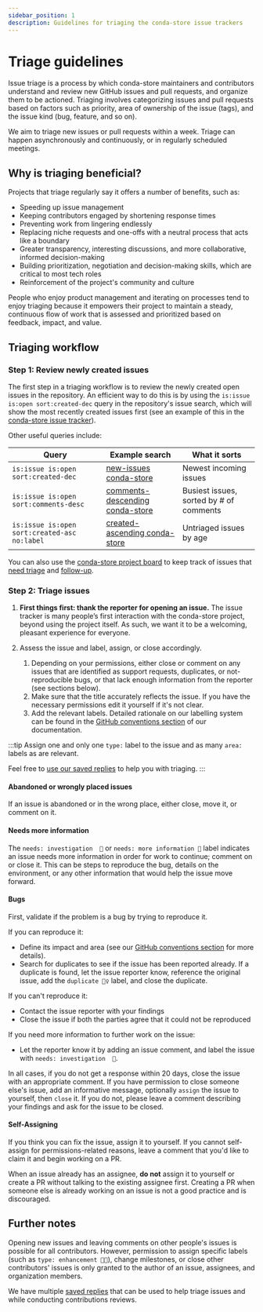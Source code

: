 ```yaml
---
sidebar_position: 1
description: Guidelines for triaging the conda-store issue trackers
---
```


# Triage guidelines

Issue triage is a process by which conda-store maintainers and contributors understand and review new GitHub issues and pull requests, and organize them to be actioned.
Triaging involves categorizing issues and pull requests based on factors such as priority, area of ownership of the issue (tags), and the issue kind (bug, feature, and so on).

We aim to triage new issues or pull requests within a week.
Triage can happen asynchronously and continuously, or in regularly scheduled meetings.

## Why is triaging beneficial?

Projects that triage regularly say it offers a number of benefits, such as:

- Speeding up issue management
- Keeping contributors engaged by shortening response times
- Preventing work from lingering endlessly
- Replacing niche requests and one-offs with a neutral process that acts like a boundary
- Greater transparency, interesting discussions, and more collaborative, informed decision-making
- Building prioritization, negotiation and decision-making skills, which are critical to most tech roles
- Reinforcement of the project's community and culture

People who enjoy product management and iterating on processes tend to enjoy triaging because it empowers their project to maintain a steady,
continuous flow of work that is assessed and prioritized based on feedback, impact, and value.

## Triaging workflow

### Step 1: Review newly created issues

The first step in a triaging workflow is to review the newly created open issues in the repository.
An efficient way to do this is by using the `is:issue is:open sort:created-dec` query in the repository's issue search,
which will show the most recently created issues first (see an example of this in the [conda-store issue tracker](https://github.com/conda-incubator/conda-store/issues?q=is%3Aissue+is%3Aopen+sort%3Acreated-dec)).

Other useful queries include:

| Query                                           | Example search                                                                                                                              | What it sorts                                         |
| ----------------------------------------------- | ------------------------------------------------------------------------------------------------------------------------------------------- | ----------------------------------------------------- |
| `is:issue is:open sort:created-dec`             | [new-issues conda-store](https://github.com/conda-incubator/conda-store/issues?q=is%3Aopen+is%3Aissue)                                                     | Newest incoming issues                                |
| `is:issue is:open sort:comments-desc`           | [comments-descending conda-store](https://github.com/conda-incubator/conda-store/issues?q=is%3Aissue+is%3Aopen+sort%3Acomments-desc)                       | Busiest issues, sorted by # of comments               |
| `is:issue is:open sort:created-asc no:label`    | [created-ascending conda-store](https://github.com/conda-incubator/conda-store/issues?q=is%3Aissue+is%3Aopen+sort%3Acreated-asc+no%3Alabel)                | Untriaged issues by age                               |

You can also use the [conda-store project board](https://github.com/orgs/conda-incubator/projects/8) to keep track of issues that [need triage](https://github.com/orgs/conda-incubator/projects/8/views/4) and [follow-up](https://github.com/orgs/conda-incubator/projects/8/views/9).

### Step 2: Triage issues

1. **First things first: thank the reporter for opening an issue.**
   The issue tracker is many people’s first interaction with the conda-store project,
   beyond using the project itself. As such, we want it to be a welcoming, pleasant experience for everyone.

2. Assess the issue and label, assign, or close accordingly.
   1. Depending on your permissions, either close or comment on any issues that are identified as support requests, duplicates, or not-reproducible bugs, or that lack enough information from the reporter (see sections below).
   2. Make sure that the title accurately reflects the issue. If you have the necessary permissions edit it yourself if it's not clear.
   3. Add the relevant labels.
      Detailed rationale on our labelling system can be found in the [GitHub conventions section][github-conventions] of our documentation.

:::tip
Assign one and only one `type:` label to the issue and as many `area:` labels as are relevant.

Feel free to [use our saved replies][saved-replies] to help you with triaging.
:::

#### Abandoned or wrongly placed issues

If an issue is abandoned or in the wrong place, either close, move it, or comment on it.

#### Needs more information

The `needs: investigation  🔎` or `needs: more information 📝` label indicates an issue needs more information in order for work to continue; comment on or close it.
This can be steps to reproduce the bug, details on the environment, or any other information that would help the issue move forward.

#### Bugs

First, validate if the problem is a bug by trying to reproduce it.

If you can reproduce it:

- Define its impact and area (see our [GitHub conventions section][github-conventions] for more details).
- Search for duplicates to see if the issue has been reported already. If a duplicate is found, let the issue reporter know,
  reference the original issue, add the `duplicate 👯‍♀️` label, and close the duplicate.

If you can't reproduce it:

- Contact the issue reporter with your findings
- Close the issue if both the parties agree that it could not be reproduced

If you need more information to further work on the issue:

- Let the reporter know it by adding an issue comment, and label the issue with `needs: investigation  🔎`.

In all cases, if you do not get a response within 20 days, close the issue with an appropriate comment.
If you have permission to close someone else's issue, add an informative message, optionally `assign` the issue to yourself, then `close` it.
If you do not, please leave a comment describing your findings and ask for the issue to be closed.

#### Self-Assigning

If you think you can fix the issue, assign it to yourself. If you cannot self-assign for permissions-related reasons,
leave a comment that you'd like to claim it and begin working on a PR.

When an issue already has an assignee, **do not** assign it to yourself or create a PR without talking to the existing assignee first.
Creating a PR when someone else is already working on an issue is not a good practice and is discouraged.

## Further notes

Opening new issues and leaving comments on other people's issues is possible for all contributors.
However, permission to assign specific labels (such as `type: enhancement 💅🏼`), change milestones,
or close other contributors' issues is only granted to the author of an issue, assignees, and organization members.

We have multiple [saved replies][saved-replies] that can be used to help triage issues and while conducting contributions reviews.


<!-- Internal links -->

[saved-replies]: /community/maintenance/saved-replies
[github-conventions]: /community/maintenance/github-conventions.md
